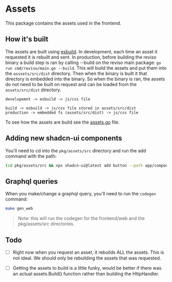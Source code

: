 # Assets

This package contains the assets used in the frontend.


## How it's built

The assets are built using [esbuild](https://esbuild.github.io/). In development, each time an asset it requested it is rebuilt and sent.
In production, before building the reviso binary a build step is ran by calling --build on the reviso main package: `go run cmd/reviso/main.go --build`.
This will build the assets and put them into the `asssets/src/dist` directory. Then when the binary is built it that directory is embedded into the
binary. So when the binary is ran, the assets do not need to be built on request and can be loaded from the `assets/src/dist` directory.

```
developemnt -> esbuild -> js/css file

build -> esbuild -> js/css file stored in assets/src/dist
production -> embedded fs (assets/src/dist) -> js/css file
```

To see how the assets are build see the [assets.go](./assets.go) file.


## Adding new shadcn-ui components

You'll need to cd into the `pkg/assets/src` directory and run the add command with the path:

```sh
(cd pkg/assets/src && npx shadcn-ui@latest add button --path app/components/ui/)
```

## Graphql queries

When you make/change a graphql query, you'll need to run the `codegen` command:

```sh
make gen_web
```

> Note: this will run the codegen for the frontend/web and the pkg/assets/src directories.


## Todo

- [ ] Right now when you request an asset, it rebuilds ALL the assets. This is not ideal. We should only be rebuilding the assets that was requested.
- [ ] Getting the assets to build is a little funky, would be better if there was an actual assets.Build() function rather than building the HttpHandler.

